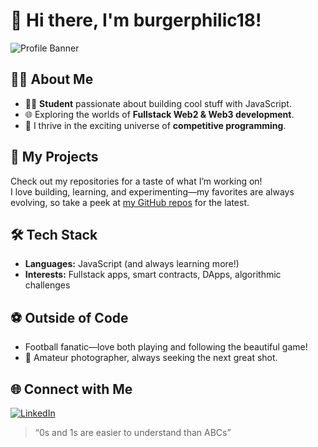 # 👋 Hi there, I'm burgerphilic18!

![Profile Banner](https://images.unsplash.com/photo-1519125323398-675f0ddb6308?auto=format&fit=crop&w=1350&q=80)

## 👨‍🎓 About Me
- 🧑‍💻 **Student** passionate about building cool stuff with JavaScript.
- 🌐 Exploring the worlds of **Fullstack Web2 & Web3 development**.
- 🤖 I thrive in the exciting universe of **competitive programming**.

## 🚀 My Projects
Check out my repositories for a taste of what I’m working on!  
I love building, learning, and experimenting—my favorites are always evolving, so take a peek at [my GitHub repos](https://github.com/burgerphilic18?tab=repositories) for the latest.

## 🛠️ Tech Stack
- **Languages:** JavaScript (and always learning more!)
- **Interests:** Fullstack apps, smart contracts, DApps, algorithmic challenges

## ⚽ Outside of Code
- Football fanatic—love both playing and following the beautiful game!
- 📸 Amateur photographer, always seeking the next great shot.

## 🌐 Connect with Me
[![LinkedIn](https://img.shields.io/badge/LinkedIn-blue?logo=linkedin&logoColor=white)](https://www.linkedin.com/in/spandan-hota/)


> “0s and 1s are easier to understand than ABCs”
